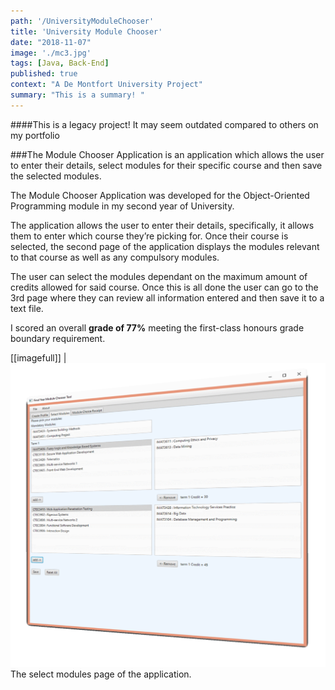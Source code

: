 ```yaml
---
path: '/UniversityModuleChooser'
title: 'University Module Chooser'
date: "2018-11-07"
image: './mc3.jpg'
tags: [Java, Back-End]
published: true
context: "A De Montfort University Project"
summary: "This is a summary! "
---
```


####This is a legacy project! It may seem outdated compared to others on my portfolio

###The Module Chooser Application is an application which allows the user to enter their details, select modules for their specific course and then save the selected modules.

<!--&nbsp;-->

The Module Chooser Application was developed for the Object-Oriented Programming module in my second year of University. 

The application allows the user to enter their details, specifically, it allows them to enter which course they’re picking for. Once their course is selected, the second page of the application displays the modules relevant to that course as well as any compulsory modules. 

The user can select the modules dependant on the maximum amount of credits allowed for said course. Once this is all done the user can go to the 3rd page where they can review all information entered and then save it to a text file.

I scored an overall **grade of 77%** meeting the first-class honours grade boundary requirement. 

[[imagefull]]
| ![final](./mc2.png "image-inline")The select modules page of the application.